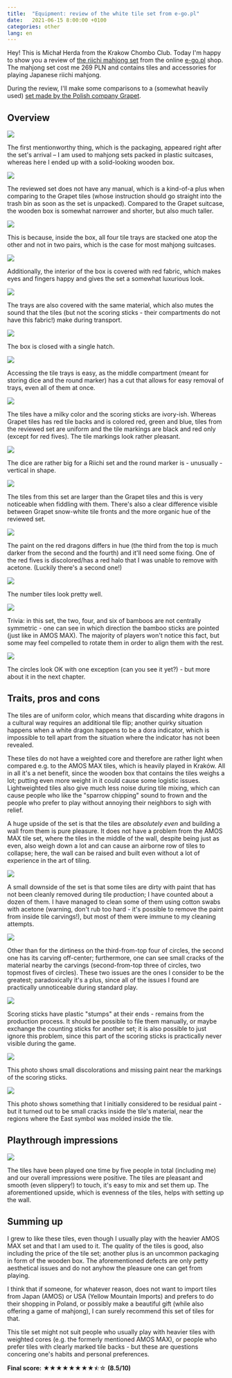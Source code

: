 ```yaml
---
title:  "Equipment: review of the white tile set from e-go.pl"
date:   2021-06-15 8:00:00 +0100
categories: other
lang: en
---
```


Hey! This is Michał Herda from the Krakow Chombo Club. Today I'm happy to show you a review of [the riichi mahjong set](http://ponnuki.nazwa.pl/e-go/index.php?main_page=product_info&cPath=17&products_id=211) from the online [e-go.pl](http://e-go.pl/) shop. The mahjong set cost me 269 PLN and contains tiles and accessories for playing Japanese riichi mahjong.

During the review, I'll make some comparisons to a (somewhat heavily used) [set made by the Polish company Grapet](https://www.ceneo.pl/35993142).

## Overview

![](/assets/images/review-e-go-white/001-001.jpg)

The first mentionworthy thing, which is the packaging, appeared right after the set's arrival – I am used to mahjong sets packed in plastic suitcases, whereas here I ended up with a solid-looking wooden box.

![](/assets/images/review-e-go-white/001-002.jpg)

The reviewed set does not have any manual, which is a kind-of-a plus when comparing to the Grapet tiles (whose instruction should go straight into the trash bin as soon as the set is unpacked). Compared to the Grapet suitcase, the wooden box is somewhat narrower and shorter, but also much taller.

![](/assets/images/review-e-go-white/001-003.jpg)

This is because, inside the box, all four tile trays are stacked one atop the other and not in two pairs, which is the case for most mahjong suitcases.

![](/assets/images/review-e-go-white/001-004.jpg)

Additionally, the interior of the box is covered with red fabric, which makes eyes and fingers happy and gives the set a somewhat luxurious look.

![](/assets/images/review-e-go-white/001-005.jpg)

The trays are also covered with the same material, which also mutes the sound that the tiles (but not the scoring sticks - their compartments do not have this fabric!) make during transport.

![](/assets/images/review-e-go-white/001-006.jpg)

The box is closed with a single hatch.

![](/assets/images/review-e-go-white/001-007.jpg)

Accessing the tile trays is easy, as the middle compartment (meant for storing dice and the round marker) has a cut that allows for easy removal of trays, even all of them at once.

![](/assets/images/review-e-go-white/001-008.jpg)

The tiles have a milky color and the scoring sticks are ivory-ish. Whereas Grapet tiles has red tile backs and is colored red, green and blue, tiles from the reviewed set are uniform and the tile markings are black and red only (except for red fives). The tile markings look rather pleasant.

![](/assets/images/review-e-go-white/001-009.jpg)

The dice are rather big for a Riichi set and the round marker is - unusually - vertical in shape.

![](/assets/images/review-e-go-white/001-010.jpg)

The tiles from this set are larger than the Grapet tiles and this is very noticeable when fiddling with them. There's also a clear difference visible between Grapet snow-white tile fronts and the more organic hue of the reviewed set.

![](/assets/images/review-e-go-white/001-011.jpg)

The paint on the red dragons differs in hue (the third from the top is much darker from the second and the fourth) and it'll need some fixing. One of the red fives is discolored/has a red halo that I was unable to remove with acetone. (Luckily there's a second one!)

![](/assets/images/review-e-go-white/001-012.jpg)

The number tiles look pretty well.

![](/assets/images/review-e-go-white/001-013.jpg)

Trivia: in this set, the two, four, and six of bamboos are not centrally symmetric - one can see in which direction the bamboo sticks are pointed (just like in AMOS MAX). The majority of players won't notice this fact, but some may feel compelled to rotate them in order to align them with the rest.

![](/assets/images/review-e-go-white/001-014.jpg)

The circles look OK with one exception (can you see it yet?) - but more about it in the next chapter.

## Traits, pros and cons

The tiles are of uniform color, which means that discarding white dragons in a cultural way requires an additional tile flip; another quirky situation happens when a white dragon happens to be a dora indicator, which is impossible to tell apart from the situation where the indicator has not been revealed.

These tiles do not have a weighted core and therefore are rather light when compared e.g. to the AMOS MAX tiles, which is heavily played in Kraków. All in all it's a net benefit, since the wooden box that contains the tiles weighs a lot; putting even more weight in it could cause some logistic issues. Lightweighted tiles also give much less noise during tile mixing, which can cause people who like the "sparrow chipping" sound to frown and the people who prefer to play without annoying their neighbors to sigh with relief.

A huge upside of the set is that the tiles are *absolutely even* and building a wall from them is pure pleasure. It does not have a problem from the AMOS MAX tile set, where the tiles in the middle of the wall, despite being just as even, also weigh down a lot and can cause an airborne row of tiles to collapse; here, the wall can be raised and built even without a lot of experience in the art of tiling.

![](/assets/images/review-e-go-white/002-001.jpg)

A small downside of the set is that some tiles are dirty with paint that has not been cleanly removed during tile production; I have counted about a dozen of them. I have managed to clean some of them using cotton swabs with acetone (warning, don't rub too hard - it's possible to remove the paint from inside tile carvings!), but most of them were immune to my cleaning attempts.

![](/assets/images/review-e-go-white/002-002.jpg)

Other than for the dirtiness on the third-from-top four of circles, the second one has its carving off-center; furthermore, one can see small cracks of the material nearby the carvings (second-from-top three of circles, two topmost fives of circles). These two issues are the ones I consider to be the greatest; paradoxically it's a plus, since all of the issues I found are practically unnoticeable during standard play.

![](/assets/images/review-e-go-white/002-003.jpg)

Scoring sticks have plastic "stumps" at their ends - remains from the production process. It should be possible to file them manually, or maybe exchange the counting sticks for another set; it is also possible to just ignore this problem, since this part of the scoring sticks is practically never visible during the game.

![](/assets/images/review-e-go-white/002-004.jpg)

This photo shows small discolorations and missing paint near the markings of the scoring sticks.

![](/assets/images/review-e-go-white/002-005.jpg)

This photo shows something that I initially considered to be residual paint - but it turned out to be small cracks inside the tile's material, near the regions where the East symbol was molded inside the tile.

## Playthrough impressions

![](/assets/images/review-e-go-white/003-001.jpg)

The tiles have been played one time by five people in total (including me) and our overall impressions were positive. The tiles are pleasant and smooth (even slippery!) to touch, it's easy to mix and set them up. The aforementioned upside, which is evenness of the tiles, helps with setting up the wall.

## Summing up

I grew to like these tiles, even though I usually play with the heavier AMOS MAX set and that I am used to it. The quality of the tiles is good, also including the price of the tile set; another plus is an uncommon packaging in form of the wooden box. The aforementioned defects are only petty aesthetical issues and do not anyhow the pleasure one can get from playing.

I think that if someone, for whatever reason, does not want to import tiles from Japan (AMOS) or USA (Yellow Mountain Imports) and prefers to do their shopping in Poland, or possibly make a beautiful gift (while also offering a game of mahjong), I can surely recommend this set of tiles for that.

This tile set might not suit people who usually play with heavier tiles with weighted cores (e.g. the formerly mentioned AMOS MAX), or people who prefer tiles with clearly marked tile backs - but these are questions concering one's habits and personal preferences.

**Final score:** ★★★★★★★★⯪☆ **(8.5/10)**
